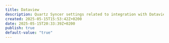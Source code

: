 ```yaml
---
title: Dataview
description: Quartz Syncer settings related to integration with Dataview plugin.
created: 2025-05-15T15:53:42Z+0200
date: 2025-05-15T20:33:39Z+0200
publish: true
default-value: "true"
---
```


